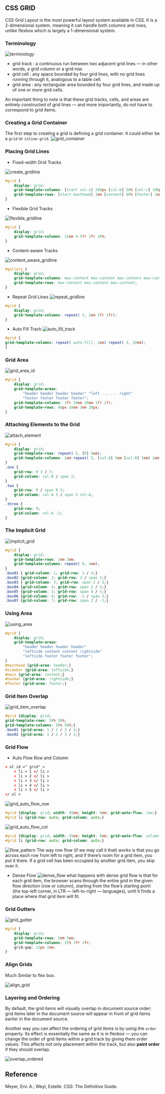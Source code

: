 ## CSS GRID

CSS Grid Layout is the most powerful layout system available in CSS. It is a 2-dimensional system, meaning it can handle both columns and rows, unlike flexbox which is largely a 1-dimensional system. 

### Terminology

![terminology]

- grid track : a continuous run between two adjacent grid lines — in other words, a grid column or a grid row.
- grid cell : any space bounded by four grid lines, with no grid lines running through it, analogous to a table cell.
- grid area : any rectangular area bounded by four grid lines, and made up of one or more grid cells.

An important thing to note is that these grid tracks, cells, and areas are entirely constructed of grid lines — and more importantly, do not have to correspond to grid items.

### Creating a Grid Container
The first step to creating a grid is defining a grid container. It could either be a `grid` or `inline-grid`.
![grid_container]

### Placing Grid Lines

* Fixed-width Grid Tracks

![create_gridline]

```css
#grid {
    display: grid; 
    grid-template-columns: [start col-a] 200px [col-b] 50% [col-c] 100px [stop end last]; 
    grid-template-rows: [start masthead] 3em [content] 80% [footer] 2em [stop end]; 
}
```

* Flexible Grid Tracks

![flexible_gridline]
```css
#grid {
    display: grid;
    grid-template-columns: 15em 4.5fr 3fr 10%;    
}
```

* Content-aware Tracks

![content_aware_gridline]
```css
#gallery {
    display: grid; 
    grid-template-columns: max-content max-content max-content max-content; 
    grid-template-rows: max-content max-content max-content;
}
```

* Repeat Grid Lines
![repeat_gridline]

```css
#grid {
    display: grid; 
    grid-template-columns: repeat( 3, 2em 1fr 1fr);
}
```

* Auto Fill Track
![auto_fill_track]
```css
#grid {
grid-template-columns: repeat( auto-fill, 2em) repeat( 3, 20em);    
}
```

### Grid Area

![grid_area_id]
```css
#grid {
    display: grid; 
    grid-template-areas: 
        "header header header header" "left ... ... right" 
        "footer footer footer footer"; 
    grid-template-columns: 1fr 20em 20em 1fr 1fr; 
    grid-template-rows: 40px 10em 3em 20px;
}
```

### Attaching Elements to the Grid
![attach_element]

```css
#grid {
    display: grid; 
    grid-template-rows: repeat( 5, [R] 4em); 
    grid-template-columns: 2em repeat( 5, [col-A] 5em [col-B] 5em) 2em;
} 
.one { 
    grid-row: R 3 / 7; 
    grid-column: col-B / span 2;
} 
.two { 
    grid-row: R / span R 2; 
    grid-column: col-A 3 / span 2 col-A;
} 
.three { 
    grid-row: 9; 
    grid-column: col-A -2;
}
```

### The Implicit Grid
![implicit_grid]
```css
#grid {
    display: grid; 
    grid-template-rows: 2em 2em; 
    grid-template-columns: repeat( 6, 4em);
}
.box01 { grid-column: 1; grid-row: 1 / 4;} 
.box02 {grid-column: 2; grid-row: 3 / span 2;}
.box03 { grid-column: 3; grid-row: span 2 / 3;} 
.box04 {grid-column: 4; grid-row: span 2 / 5;} 
.box05 {grid-column: 5; grid-row: span 4 / 5;} 
.box06 {grid-column: 6; grid-row: -1 / span 3;} 
.box07 {grid-column: 7; grid-row: span 3 / -1;}
```

### Using Area
![using_area]
```css
#grid {
    display: grid; 
    grid-template-areas: 
        "header header header header" 
        "leftside content content rightside" 
        "leftside footer footer footer";
} 
#masthead {grid-area: header;} 
#sidebar {grid-area: leftside;} 
#main {grid-area: content;} 
#navbar {grid-area: rightside;} 
#footer {grid-area: footer;}
```

### Grid Item Overlap
![grid_item_overlap]
```css
#grid {display: grid; 
grid-template-rows: 50% 50%; 
grid-template-columns: 50% 50%;} 
.box01 {grid-area: 1 / 1 / 2 / 3;} 
.box02 {grid-area: 1 / 2 / 3 / 2;}
```

### Grid Flow

* Auto Flow Row and Column
```html
< ol id =" grid" > 
    < li > 1 </ li > 
    < li > 2 </ li > 
    < li > 3 </ li > 
    < li > 4 </ li > 
    < li > 5 </ li > 
</ ol >
```
![grid_auto_flow_row]
```css
#grid {display: grid; width: 45em; height: 8em; grid-auto-flow: row;} 
#grid li {grid-row: auto; grid-column: auto;}
```

![grid_auto_flow_col]
```css
#grid {display: grid; width: 45em; height: 8em; grid-auto-flow: column;} 
#grid li {grid-row: auto; grid-column: auto;}
```

![flow_pattern]
The way row flow (if we may call it that) works is that you go across each row from left to right, and if there’s room for a grid item, you put it there. If a grid cell has been occupied by another grid item, you skip over it.

* Dense Flow
![dense_flow]
what happens with dense grid flow is that for each grid item, the browser scans through the entire grid in the given flow direction (row or column), starting from the flow’s starting point (the top-left corner, in LTR — left-to-right — languages), until it finds a place where that grid item will fit.

### Grid Gutters
![grid_gutter]
```css
#grid {
    display: grid; 
    grid-template-rows: 5em 5em; 
    grid-template-columns: 15% 1fr 1fr; 
    grid-gap: 12px 2em;
}
```

### Align Grids
Much Similar to flex box.

![align_grid]

### Layering and Ordering
By default, the grid items will visually overlap in document source order: grid items later in the document source will appear in front of grid items earlier in the document source.

Another way you can affect the ordering of grid items is by using the `order` property. Its effect is essentially the same as it is in flexbox — you can change the order of grid items within a grid track by giving them order values. This affects not only placement within the track, but also __paint order__ if they should overlap.

![overlap_ordered]

## Reference
Meyer, Eric A.; Weyl, Estelle. CSS: The Definitive Guide. 


[terminology]: ./basic_component.PNG
[grid_container]: ./grid_container.PNG
[create_gridline]: ./create_gridline.PNG
[flexible_gridline]:./flexible_gridline.PNG
[content_aware_gridline]:./content_aware_gridline.PNG
[repeat_gridline]:./repeat_gridline.PNG
[auto_fill_track]:./auto_fill_track.PNG
[grid_area_id]: ./grid_area_id.PNG
[attach_element]: ./attach_element.PNG
[implicit_grid]: ./implicit_grid.PNG
[using_area]:./using_area.PNG
[grid_item_overlap]:./grid_item_overlap.PNG
[grid_auto_flow_row]: ./grid_auto_flow_row.PNG
[grid_auto_flow_col]: ./grid_auto_flow_col.PNG
[flow_pattern]:./flow_pattern.PNG
[dense_flow]:./dense_flow.PNG
[grid_gutter]:./grid_gutter.PNG
[align_grid]:./align_grid.PNG
[overlap_source_order]:./overlap_source_order.PNG
[overlap_ordered]:./overlap_ordered.PNG

